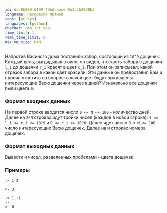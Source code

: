 ```yaml
---
id: dac8b909-6199-49bd-aace-9a1c2b2030b3
longname: Раскраска прямой
tags: [arrays]
languages: [python]
checker: cmp_int_seq
time_limit: 1
real_time_limit: 5
max_vm_size: 64M
---
```



Напротив Васиного дома поставили забор, состоящий из `10^9` дощечек. Каждый день, выгдядывая в окно, он видел, что часть забора с дощечки `l_i` до дощечки `r_i` красят в цвет `c_i`. При этом он записывал, какой отрезок забора в какой цвет красили.
Эти данные он предоставил Вам и просил ответить на вопрос: в какой цвет будут выкрашены интересующие Васю дощечки через `N` дней? Изначально все дощечки были цвета `0`.

### Формат входных данных

На первой строке вводится число `0 <= N <= 100` - количество дней.
Далее на `3*N` строках идут тройки чисел (каждое в новой строке): `1 <= l_i <= r_i <= 10^9` и `0 <= c_i <= 10^6`.
Далее идет число `0 < M <= 100` - число интересующих Васю дощечек.
Далее на `M` строках номера дощечек.


### Формат выходных данных

Вывести `M` чисел, разделенных пробелами - цвета дощечек.

### Примеры

```
-> 1 2
--
<- 3
```

```
-> 1 -1
--
<- 0
```
